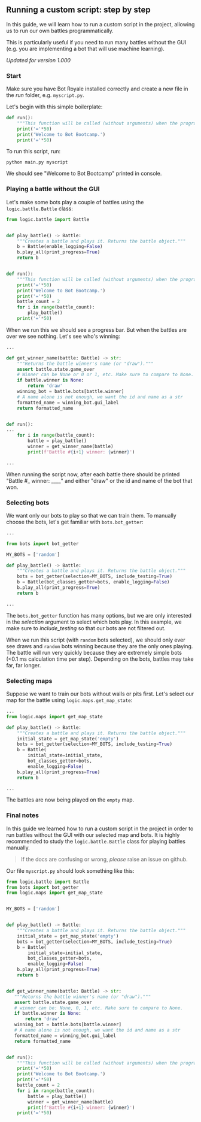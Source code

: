## Running a custom script: step by step

In this guide, we will learn how to run a custom script in the project, allowing us to run our own battles programmatically.

This is particularly useful if you need to run many battles without the GUI (e.g. you are implementing a bot that will use machine learning).

*Updated for version 1.000*

### Start
Make sure you have Bot Royale installed correctly and create a new file in the *run* folder, e.g. `myscript.py`.

Let's begin with this simple boilerplate:
```python
def run():
    """This function will be called (without arguments) when the program starts."""
    print('='*50)
    print('Welcome to Bot Bootcamp.')
    print('='*50)
```

To run this script, run:

`python main.py myscript`

We should see "Welcome to Bot Bootcamp" printed in console.

### Playing a battle without the GUI
Let's make some bots play a couple of battles using the `logic.battle.Battle` class:
```python
from logic.battle import Battle


def play_battle() -> Battle:
    """Creates a battle and plays it. Returns the battle object."""
    b = Battle(enable_logging=False)
    b.play_all(print_progress=True)
    return b


def run():
    """This function will be called (without arguments) when the program starts."""
    print('='*50)
    print('Welcome to Bot Bootcamp.')
    print('='*50)
    battle_count = 2
    for i in range(battle_count):
        play_battle()
    print('='*50)
```

When we run this we should see a progress bar. But when the battles are over we see nothing. Let's see who's winning:
```python
...

def get_winner_name(battle: Battle) -> str:
    """Returns the battle winner's name (or "draw")."""
    assert battle.state.game_over
    # Winner can be None or 0 or 1, etc. Make sure to compare to None.
    if battle.winner is None:
        return 'draw'
    winning_bot = battle.bots[battle.winner]
    # A name alone is not enough, we want the id and name as a str
    formatted_name = winning_bot.gui_label
    return formatted_name


def run():
...
    for i in range(battle_count):
        battle = play_battle()
        winner = get_winner_name(battle)
        print(f'Battle #{i+1} winner: {winner}')

...
```

When running the script now, after each battle there should be printed "Battle #_ winner: ____" and either "draw" or the id and name of the bot that won.


### Selecting bots
We want only our bots to play so that we can train them. To manually choose the bots, let's get familiar with `bots.bot_getter`:
```python
...

from bots import bot_getter

MY_BOTS = ['random']

def play_battle() -> Battle:
    """Creates a battle and plays it. Returns the battle object."""
    bots = bot_getter(selection=MY_BOTS, include_testing=True)
    b = Battle(bot_classes_getter=bots, enable_logging=False)
    b.play_all(print_progress=True)
    return b

...
```

The `bots.bot_getter` function has many options, but we are only interested in the *selection* argument to select which bots play. In this example, we make sure to *include_testing* so that our bots are not filtered out.

When we run this script (with `random` bots selected), we should only ever see draws and `random` bots winning because they are the only ones playing. The battle will run very quickly because they are extremely simple bots (<0.1 ms calculation time per step). Depending on the bots, battles may take far, far longer.


### Selecting maps
Suppose we want to train our bots without walls or pits first. Let's select our map for the battle using `logic.maps.get_map_state`:

```python
...
from logic.maps import get_map_state

def play_battle() -> Battle:
    """Creates a battle and plays it. Returns the battle object."""
    initial_state = get_map_state('empty')
    bots = bot_getter(selection=MY_BOTS, include_testing=True)
    b = Battle(
        initial_state=initial_state,
        bot_classes_getter=bots,
        enable_logging=False)
    b.play_all(print_progress=True)
    return b

...
```

The battles are now being played on the `empty` map.


### Final notes
In this guide we learned how to run a custom script in the project in order to run battles without the GUI with our selected map and bots. It is highly recommended to study the `logic.battle.Battle` class for playing battles manually.

> If the docs are confusing or wrong, *please* raise an issue on github.

Our file `myscript.py` should look something like this:
```python
from logic.battle import Battle
from bots import bot_getter
from logic.maps import get_map_state


MY_BOTS = ['random']


def play_battle() -> Battle:
    """Creates a battle and plays it. Returns the battle object."""
    initial_state = get_map_state('empty')
    bots = bot_getter(selection=MY_BOTS, include_testing=True)
    b = Battle(
        initial_state=initial_state,
        bot_classes_getter=bots,
        enable_logging=False)
    b.play_all(print_progress=True)
    return b


def get_winner_name(battle: Battle) -> str:
   """Returns the battle winner's name (or "draw")."""
   assert battle.state.game_over
   # winner can be: None, 0, 1, etc. Make sure to compare to None.
   if battle.winner is None:
       return 'draw'
   winning_bot = battle.bots[battle.winner]
   # A name alone is not enough, we want the id and name as a str
   formatted_name = winning_bot.gui_label
   return formatted_name


def run():
    """This function will be called (without arguments) when the program starts."""
    print('='*50)
    print('Welcome to Bot Bootcamp.')
    print('='*50)
    battle_count = 2
    for i in range(battle_count):
        battle = play_battle()
        winner = get_winner_name(battle)
        print(f'Battle #{i+1} winner: {winner}')
    print('='*50)
```
